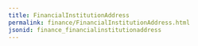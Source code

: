```yaml
---
title: FinancialInstitutionAddress
permalink: finance/FinancialInstitutionAddress.html
jsonid: finance_financialinstitutionaddress
---
```

